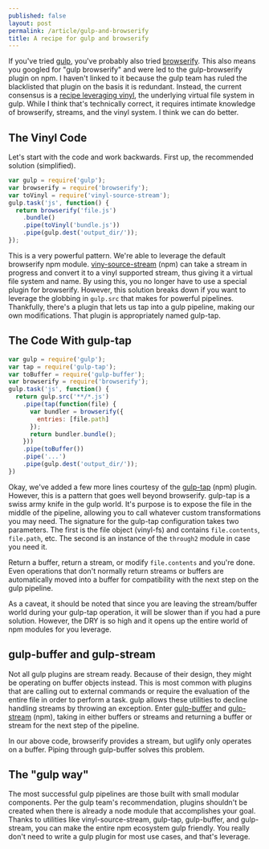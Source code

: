 ```yaml
---
published: false
layout: post
permalink: /article/gulp-and-browserify
title: A recipe for gulp and browserify
---
```


If you've tried [gulp](http://gulpjs.com/), you've probably also tried [browserify](http://browserify.org/). This also means you googled for "gulp browserify" and were led to the gulp-browserify plugin on npm. I haven't linked to it because the gulp team has ruled the blacklisted that plugin on the basis it is redundant. Instead, the current consensus is a [recipe leveraging vinyl](https://github.com/gulpjs/gulp/issues/369), the underlying virtual file system in gulp. While I think that's technically correct, it requires intimate knowledge of browserify, streams, and the vinyl system. I think we can do better.

## The Vinyl Code
Let's start with the code and work backwards. First up, the recommended solution (simplified).

```js
var gulp = require('gulp');
var browserify = require('browserify');
var toVinyl = require('vinyl-source-stream');
gulp.task('js', function() {
  return browserify('file.js')
    .bundle()
    .pipe(toVinyl('bundle.js'))
    .pipe(gulp.dest('output_dir/'));
});
```

This is a very powerful pattern. We're able to leverage the default browserify npm module. [viny-source-stream](https://www.npmjs.org/package/vinyl-source-stream) (npm) can take a stream in progress and convert it to a vinyl supported stream, thus giving it a virtual file system and name. By using this, you no longer have to use a special plugin for browserify. However, this solution breaks down if you want to leverage the globbing in `gulp.src` that makes for powerful pipelines. Thankfully, there's a plugin that lets us tap into a gulp pipeline, making our own modifications. That plugin is appropriately named gulp-tap.

## The Code With gulp-tap
```js
var gulp = require('gulp');
var tap = require('gulp-tap');
var toBuffer = require('gulp-buffer');
var browserify = require('browserify');
gulp.task('js', function() {
  return gulp.src('**/*.js')
    .pipe(tap(function(file) {
      var bundler = browserify({
        entries: [file.path]
      });
      return bundler.bundle();
    }))
    .pipe(toBuffer())
    .pipe('...')
    .pipe(gulp.dest('output_dir/'));
})
```

Okay, we've added a few more lines courtesy of the [gulp-tap](https://www.npmjs.org/package/gulp-tap) (npm) plugin. However, this is a pattern that goes well beyond browserify. gulp-tap is a swiss army knife in the gulp world. It's purpose is to expose the file in the middle of the pipeline, allowing you to call whatever custom transformations you may need. The signature for the gulp-tap configuration takes two parameters. The first is the file object (vinyl-fs) and contains `file.contents`, `file.path`, etc. The second is an instance of the `through2` module in case you need it.

Return a buffer, return a stream, or modify `file.contents` and you're done. Even operations that don't normally return streams or buffers are automatically moved into a buffer for compatibility with the next step on the gulp pipeline.

As a caveat, it should be noted that since you are leaving the stream/buffer world during your gulp-tap operation, it will be slower than if you had a pure solution. However, the DRY is so high and it opens up the entire world of npm modules for you leverage.

## gulp-buffer and gulp-stream
Not all gulp plugins are stream ready. Because of their design, they might be operating on buffer objects instead. This is most common with plugins that are calling out to external commands or require the evaluation of the entire file in order to perform a task. gulp allows these utilities to decline handling streams by throwing an exception. Enter [gulp-buffer](https://www.npmjs.org/package/gulp-buffer) and [gulp-stream](https://www.npmjs.org/package/gulp-stream) (npm), taking in either buffers or streams and returning a buffer or stream for the next step of the pipeline.

In our above code, browserify provides a stream, but uglify only operates on a buffer. Piping through gulp-buffer solves this problem.

## The "gulp way"
The most successful gulp pipelines are those built with small modular components. Per the gulp team's recommendation, plugins shouldn't be created when there is already a node module that accomplishes your goal. Thanks to utilities like vinyl-source-stream, gulp-tap, gulp-buffer, and gulp-stream, you can make the entire npm ecosystem gulp friendly. You really don't need to write a gulp plugin for most use cases, and that's leverage.
